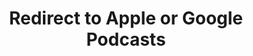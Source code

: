 ---
title: Redirect to Apple or Google Podcasts
redirect_from:
- /078r/
- /zadnja/
redirect_to: https://pod.fo/e/fcb50
---
